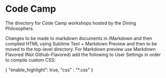 Code Camp
==========

The directory for Code Camp workshops hosted by the Dining Philosophers.

Changes to be made to markdown documents in /Markdown and then complied HTML using Sublime Text + Markdown Preview and then to be moved to the top-level directory. For Markdown preview use Markdown Flavored (Not Github-Flavored) add the following to User Settings in order to compile custom CSS:

{
    "enable_highlight": true,
    "css" : "*.css"
}
